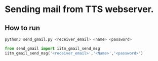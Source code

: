 # Sending mail from TTS webserver.

## How to run

```bash
python3 send_gmail.py <receiver_email> <name> <password>
```

```python
from send_gmail import iitm_gmail_send_msg
iitm_gmail_send_msg('<receiver_email>','<Name>','<password>')
```

